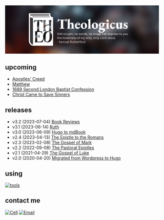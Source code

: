 <kbd>[![](src/images/github-banner-theologicus3.png)](https://theologic.us)</kbd>

## upcoming

- [Apostles' Creed](https://theologic.us/creed-apostles/index.md)
- [Matthew](https://theologic.us/matthew/index.md)
- [1689 Second London Baptist Confession](https://theologic.us/confession-1689/index.md)
- [Christ Came to Save Sinners](https://theologic.us/doctrine-christ-saves/index.md)

## releases

- v3.2 (2023-07-04) [Book Reviews](https://theologic.us/reviews/index.md)
- v3.1 (2023-06-14) [Ruth](https://theologic.us/ruth/index.md)
- v3.0 (2023-06-09) [Hugo to mdBook](https://theologic.us)
- v2.4 (2023-04-13) [The Epistle to the Romans](https://theologic.us/romans/index.md)
- v2.3 (2023-02-08) [The Gospel of Mark](https://theologic.us/mark/index.md)
- v2.2 (2022-09-08) [The Pastoral Epistles](https://theologic.us/pastorals/index.md)
- v2.1 (2021-04-29) [The Gospel of Luke](https://theologic.us/luke/index.md)
- v2.0 (2020-04-20) [Migrated from Wordpress to Hugo](https://github.com/joelouthan/theologic.us)

## using

[![tools](https://skillicons.dev/icons?i=vscode,vim,rust,md,css,html,bash,git,github,netlify,linux)]()

## contact me

[![Cell](https://img.shields.io/badge/SMS-joseph-437790?style=for-the-badge&logo=Apple)](sms:8177071486)
[![Email](https://img.shields.io/badge/Email-joseph-success?style=for-the-badge&logo=Minutemailer)](mailto:joe@theologic.us)
